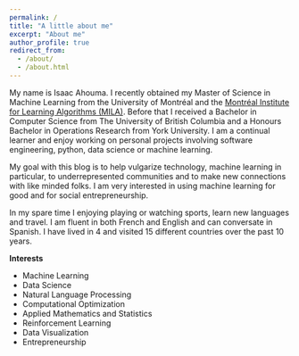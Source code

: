 ```yaml
---
permalink: /
title: "A little about me"
excerpt: "About me"
author_profile: true
redirect_from: 
  - /about/
  - /about.html
---
```


 My name is Isaac Ahouma. I recently obtained my Master of Science in Machine Learning from the University of Montréal and the [Montréal Institute for Learning Algorithms (MILA)](https://mila.quebec/en/). Before that I received a Bachelor in Computer Science from The University of British Columbia and a Honours Bachelor in Operations Research from York University. I am a continual learner and enjoy working on personal projects involving software engineering, python, data science or machine learning.

My goal with this blog is to help vulgarize technology, machine learning in particular, to underrepresented communities and to make new connections with like minded folks. I am very interested in using machine learning for good and for social entrepreneurship.

In my spare time I enjoying playing or watching sports, learn new languages and travel. I am fluent in both French and English and can conversate in Spanish. I have lived in 4 and visited 15 different countries over the past 10 years.

**Interests**

* Machine Learning
* Data Science
* Natural Language Processing
* Computational Optimization
* Applied Mathematics and Statistics
* Reinforcement Learning
* Data Visualization
* Entrepreneurship
